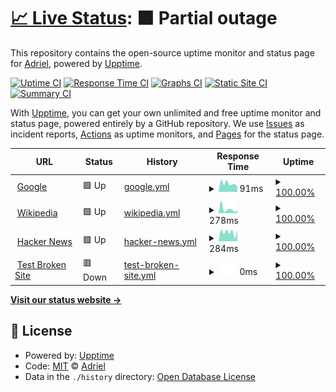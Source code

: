# [📈 Live Status](https://drildhar.github.io/web-uptime): <!--live status--> **🟧 Partial outage**

This repository contains the open-source uptime monitor and status page for [Adriel](https://drildhar.github.io/web-uptime), powered by [Upptime](https://github.com/upptime/upptime).

[![Uptime CI](https://github.com/drildhar/web-uptime/workflows/Uptime%20CI/badge.svg)](https://github.com/drildhar/web-uptime/actions?query=workflow%3A%22Uptime+CI%22)
[![Response Time CI](https://github.com/drildhar/web-uptime/workflows/Response%20Time%20CI/badge.svg)](https://github.com/drildhar/web-uptime/actions?query=workflow%3A%22Response+Time+CI%22)
[![Graphs CI](https://github.com/drildhar/web-uptime/workflows/Graphs%20CI/badge.svg)](https://github.com/drildhar/web-uptime/actions?query=workflow%3A%22Graphs+CI%22)
[![Static Site CI](https://github.com/drildhar/web-uptime/workflows/Static%20Site%20CI/badge.svg)](https://github.com/drildhar/web-uptime/actions?query=workflow%3A%22Static+Site+CI%22)
[![Summary CI](https://github.com/drildhar/web-uptime/workflows/Summary%20CI/badge.svg)](https://github.com/drildhar/web-uptime/actions?query=workflow%3A%22Summary+CI%22)

With [Upptime](https://upptime.js.org), you can get your own unlimited and free uptime monitor and status page, powered entirely by a GitHub repository. We use [Issues](https://github.com/drildhar/web-uptime/issues) as incident reports, [Actions](https://github.com/drildhar/web-uptime/actions) as uptime monitors, and [Pages](https://drildhar.github.io/web-uptime) for the status page.

<!--start: status pages-->
<!-- This summary is generated by Upptime (https://github.com/upptime/upptime) -->
<!-- Do not edit this manually, your changes will be overwritten -->
<!-- prettier-ignore -->
| URL | Status | History | Response Time | Uptime |
| --- | ------ | ------- | ------------- | ------ |
| <img alt="" src="https://favicons.githubusercontent.com/www.google.com" height="13"> [Google](https://www.google.com) | 🟩 Up | [google.yml](https://github.com/drildhar/web-uptime/commits/HEAD/history/google.yml) | <details><summary><img alt="Response time graph" src="./graphs/google/response-time-week.png" height="20"> 91ms</summary><br><a href="https://drildhar.github.io/web-uptime/history/google"><img alt="Response time 101" src="https://img.shields.io/endpoint?url=https%3A%2F%2Fraw.githubusercontent.com%2Fdrildhar%2Fweb-uptime%2FHEAD%2Fapi%2Fgoogle%2Fresponse-time.json"></a><br><a href="https://drildhar.github.io/web-uptime/history/google"><img alt="24-hour response time 58" src="https://img.shields.io/endpoint?url=https%3A%2F%2Fraw.githubusercontent.com%2Fdrildhar%2Fweb-uptime%2FHEAD%2Fapi%2Fgoogle%2Fresponse-time-day.json"></a><br><a href="https://drildhar.github.io/web-uptime/history/google"><img alt="7-day response time 91" src="https://img.shields.io/endpoint?url=https%3A%2F%2Fraw.githubusercontent.com%2Fdrildhar%2Fweb-uptime%2FHEAD%2Fapi%2Fgoogle%2Fresponse-time-week.json"></a><br><a href="https://drildhar.github.io/web-uptime/history/google"><img alt="30-day response time 89" src="https://img.shields.io/endpoint?url=https%3A%2F%2Fraw.githubusercontent.com%2Fdrildhar%2Fweb-uptime%2FHEAD%2Fapi%2Fgoogle%2Fresponse-time-month.json"></a><br><a href="https://drildhar.github.io/web-uptime/history/google"><img alt="1-year response time 101" src="https://img.shields.io/endpoint?url=https%3A%2F%2Fraw.githubusercontent.com%2Fdrildhar%2Fweb-uptime%2FHEAD%2Fapi%2Fgoogle%2Fresponse-time-year.json"></a></details> | <details><summary><a href="https://drildhar.github.io/web-uptime/history/google">100.00%</a></summary><a href="https://drildhar.github.io/web-uptime/history/google"><img alt="All-time uptime 100.00%" src="https://img.shields.io/endpoint?url=https%3A%2F%2Fraw.githubusercontent.com%2Fdrildhar%2Fweb-uptime%2FHEAD%2Fapi%2Fgoogle%2Fuptime.json"></a><br><a href="https://drildhar.github.io/web-uptime/history/google"><img alt="24-hour uptime 100.00%" src="https://img.shields.io/endpoint?url=https%3A%2F%2Fraw.githubusercontent.com%2Fdrildhar%2Fweb-uptime%2FHEAD%2Fapi%2Fgoogle%2Fuptime-day.json"></a><br><a href="https://drildhar.github.io/web-uptime/history/google"><img alt="7-day uptime 100.00%" src="https://img.shields.io/endpoint?url=https%3A%2F%2Fraw.githubusercontent.com%2Fdrildhar%2Fweb-uptime%2FHEAD%2Fapi%2Fgoogle%2Fuptime-week.json"></a><br><a href="https://drildhar.github.io/web-uptime/history/google"><img alt="30-day uptime 100.00%" src="https://img.shields.io/endpoint?url=https%3A%2F%2Fraw.githubusercontent.com%2Fdrildhar%2Fweb-uptime%2FHEAD%2Fapi%2Fgoogle%2Fuptime-month.json"></a><br><a href="https://drildhar.github.io/web-uptime/history/google"><img alt="1-year uptime 100.00%" src="https://img.shields.io/endpoint?url=https%3A%2F%2Fraw.githubusercontent.com%2Fdrildhar%2Fweb-uptime%2FHEAD%2Fapi%2Fgoogle%2Fuptime-year.json"></a></details>
| <img alt="" src="https://favicons.githubusercontent.com/en.wikipedia.org" height="13"> [Wikipedia](https://en.wikipedia.org) | 🟩 Up | [wikipedia.yml](https://github.com/drildhar/web-uptime/commits/HEAD/history/wikipedia.yml) | <details><summary><img alt="Response time graph" src="./graphs/wikipedia/response-time-week.png" height="20"> 278ms</summary><br><a href="https://drildhar.github.io/web-uptime/history/wikipedia"><img alt="Response time 215" src="https://img.shields.io/endpoint?url=https%3A%2F%2Fraw.githubusercontent.com%2Fdrildhar%2Fweb-uptime%2FHEAD%2Fapi%2Fwikipedia%2Fresponse-time.json"></a><br><a href="https://drildhar.github.io/web-uptime/history/wikipedia"><img alt="24-hour response time 201" src="https://img.shields.io/endpoint?url=https%3A%2F%2Fraw.githubusercontent.com%2Fdrildhar%2Fweb-uptime%2FHEAD%2Fapi%2Fwikipedia%2Fresponse-time-day.json"></a><br><a href="https://drildhar.github.io/web-uptime/history/wikipedia"><img alt="7-day response time 278" src="https://img.shields.io/endpoint?url=https%3A%2F%2Fraw.githubusercontent.com%2Fdrildhar%2Fweb-uptime%2FHEAD%2Fapi%2Fwikipedia%2Fresponse-time-week.json"></a><br><a href="https://drildhar.github.io/web-uptime/history/wikipedia"><img alt="30-day response time 200" src="https://img.shields.io/endpoint?url=https%3A%2F%2Fraw.githubusercontent.com%2Fdrildhar%2Fweb-uptime%2FHEAD%2Fapi%2Fwikipedia%2Fresponse-time-month.json"></a><br><a href="https://drildhar.github.io/web-uptime/history/wikipedia"><img alt="1-year response time 215" src="https://img.shields.io/endpoint?url=https%3A%2F%2Fraw.githubusercontent.com%2Fdrildhar%2Fweb-uptime%2FHEAD%2Fapi%2Fwikipedia%2Fresponse-time-year.json"></a></details> | <details><summary><a href="https://drildhar.github.io/web-uptime/history/wikipedia">100.00%</a></summary><a href="https://drildhar.github.io/web-uptime/history/wikipedia"><img alt="All-time uptime 100.00%" src="https://img.shields.io/endpoint?url=https%3A%2F%2Fraw.githubusercontent.com%2Fdrildhar%2Fweb-uptime%2FHEAD%2Fapi%2Fwikipedia%2Fuptime.json"></a><br><a href="https://drildhar.github.io/web-uptime/history/wikipedia"><img alt="24-hour uptime 100.00%" src="https://img.shields.io/endpoint?url=https%3A%2F%2Fraw.githubusercontent.com%2Fdrildhar%2Fweb-uptime%2FHEAD%2Fapi%2Fwikipedia%2Fuptime-day.json"></a><br><a href="https://drildhar.github.io/web-uptime/history/wikipedia"><img alt="7-day uptime 100.00%" src="https://img.shields.io/endpoint?url=https%3A%2F%2Fraw.githubusercontent.com%2Fdrildhar%2Fweb-uptime%2FHEAD%2Fapi%2Fwikipedia%2Fuptime-week.json"></a><br><a href="https://drildhar.github.io/web-uptime/history/wikipedia"><img alt="30-day uptime 100.00%" src="https://img.shields.io/endpoint?url=https%3A%2F%2Fraw.githubusercontent.com%2Fdrildhar%2Fweb-uptime%2FHEAD%2Fapi%2Fwikipedia%2Fuptime-month.json"></a><br><a href="https://drildhar.github.io/web-uptime/history/wikipedia"><img alt="1-year uptime 100.00%" src="https://img.shields.io/endpoint?url=https%3A%2F%2Fraw.githubusercontent.com%2Fdrildhar%2Fweb-uptime%2FHEAD%2Fapi%2Fwikipedia%2Fuptime-year.json"></a></details>
| <img alt="" src="https://favicons.githubusercontent.com/news.ycombinator.com" height="13"> [Hacker News](https://news.ycombinator.com) | 🟩 Up | [hacker-news.yml](https://github.com/drildhar/web-uptime/commits/HEAD/history/hacker-news.yml) | <details><summary><img alt="Response time graph" src="./graphs/hacker-news/response-time-week.png" height="20"> 284ms</summary><br><a href="https://drildhar.github.io/web-uptime/history/hacker-news"><img alt="Response time 346" src="https://img.shields.io/endpoint?url=https%3A%2F%2Fraw.githubusercontent.com%2Fdrildhar%2Fweb-uptime%2FHEAD%2Fapi%2Fhacker-news%2Fresponse-time.json"></a><br><a href="https://drildhar.github.io/web-uptime/history/hacker-news"><img alt="24-hour response time 350" src="https://img.shields.io/endpoint?url=https%3A%2F%2Fraw.githubusercontent.com%2Fdrildhar%2Fweb-uptime%2FHEAD%2Fapi%2Fhacker-news%2Fresponse-time-day.json"></a><br><a href="https://drildhar.github.io/web-uptime/history/hacker-news"><img alt="7-day response time 284" src="https://img.shields.io/endpoint?url=https%3A%2F%2Fraw.githubusercontent.com%2Fdrildhar%2Fweb-uptime%2FHEAD%2Fapi%2Fhacker-news%2Fresponse-time-week.json"></a><br><a href="https://drildhar.github.io/web-uptime/history/hacker-news"><img alt="30-day response time 257" src="https://img.shields.io/endpoint?url=https%3A%2F%2Fraw.githubusercontent.com%2Fdrildhar%2Fweb-uptime%2FHEAD%2Fapi%2Fhacker-news%2Fresponse-time-month.json"></a><br><a href="https://drildhar.github.io/web-uptime/history/hacker-news"><img alt="1-year response time 346" src="https://img.shields.io/endpoint?url=https%3A%2F%2Fraw.githubusercontent.com%2Fdrildhar%2Fweb-uptime%2FHEAD%2Fapi%2Fhacker-news%2Fresponse-time-year.json"></a></details> | <details><summary><a href="https://drildhar.github.io/web-uptime/history/hacker-news">100.00%</a></summary><a href="https://drildhar.github.io/web-uptime/history/hacker-news"><img alt="All-time uptime 99.99%" src="https://img.shields.io/endpoint?url=https%3A%2F%2Fraw.githubusercontent.com%2Fdrildhar%2Fweb-uptime%2FHEAD%2Fapi%2Fhacker-news%2Fuptime.json"></a><br><a href="https://drildhar.github.io/web-uptime/history/hacker-news"><img alt="24-hour uptime 100.00%" src="https://img.shields.io/endpoint?url=https%3A%2F%2Fraw.githubusercontent.com%2Fdrildhar%2Fweb-uptime%2FHEAD%2Fapi%2Fhacker-news%2Fuptime-day.json"></a><br><a href="https://drildhar.github.io/web-uptime/history/hacker-news"><img alt="7-day uptime 100.00%" src="https://img.shields.io/endpoint?url=https%3A%2F%2Fraw.githubusercontent.com%2Fdrildhar%2Fweb-uptime%2FHEAD%2Fapi%2Fhacker-news%2Fuptime-week.json"></a><br><a href="https://drildhar.github.io/web-uptime/history/hacker-news"><img alt="30-day uptime 100.00%" src="https://img.shields.io/endpoint?url=https%3A%2F%2Fraw.githubusercontent.com%2Fdrildhar%2Fweb-uptime%2FHEAD%2Fapi%2Fhacker-news%2Fuptime-month.json"></a><br><a href="https://drildhar.github.io/web-uptime/history/hacker-news"><img alt="1-year uptime 99.98%" src="https://img.shields.io/endpoint?url=https%3A%2F%2Fraw.githubusercontent.com%2Fdrildhar%2Fweb-uptime%2FHEAD%2Fapi%2Fhacker-news%2Fuptime-year.json"></a></details>
| <img alt="" src="https://favicons.githubusercontent.com/thissitedoesnotexist.koj.co" height="13"> [Test Broken Site](https://thissitedoesnotexist.koj.co) | 🟥 Down | [test-broken-site.yml](https://github.com/drildhar/web-uptime/commits/HEAD/history/test-broken-site.yml) | <details><summary><img alt="Response time graph" src="./graphs/test-broken-site/response-time-week.png" height="20"> 0ms</summary><br><a href="https://drildhar.github.io/web-uptime/history/test-broken-site"><img alt="Response time 0" src="https://img.shields.io/endpoint?url=https%3A%2F%2Fraw.githubusercontent.com%2Fdrildhar%2Fweb-uptime%2FHEAD%2Fapi%2Ftest-broken-site%2Fresponse-time.json"></a><br><a href="https://drildhar.github.io/web-uptime/history/test-broken-site"><img alt="24-hour response time 0" src="https://img.shields.io/endpoint?url=https%3A%2F%2Fraw.githubusercontent.com%2Fdrildhar%2Fweb-uptime%2FHEAD%2Fapi%2Ftest-broken-site%2Fresponse-time-day.json"></a><br><a href="https://drildhar.github.io/web-uptime/history/test-broken-site"><img alt="7-day response time 0" src="https://img.shields.io/endpoint?url=https%3A%2F%2Fraw.githubusercontent.com%2Fdrildhar%2Fweb-uptime%2FHEAD%2Fapi%2Ftest-broken-site%2Fresponse-time-week.json"></a><br><a href="https://drildhar.github.io/web-uptime/history/test-broken-site"><img alt="30-day response time 0" src="https://img.shields.io/endpoint?url=https%3A%2F%2Fraw.githubusercontent.com%2Fdrildhar%2Fweb-uptime%2FHEAD%2Fapi%2Ftest-broken-site%2Fresponse-time-month.json"></a><br><a href="https://drildhar.github.io/web-uptime/history/test-broken-site"><img alt="1-year response time 0" src="https://img.shields.io/endpoint?url=https%3A%2F%2Fraw.githubusercontent.com%2Fdrildhar%2Fweb-uptime%2FHEAD%2Fapi%2Ftest-broken-site%2Fresponse-time-year.json"></a></details> | <details><summary><a href="https://drildhar.github.io/web-uptime/history/test-broken-site">100.00%</a></summary><a href="https://drildhar.github.io/web-uptime/history/test-broken-site"><img alt="All-time uptime 100.00%" src="https://img.shields.io/endpoint?url=https%3A%2F%2Fraw.githubusercontent.com%2Fdrildhar%2Fweb-uptime%2FHEAD%2Fapi%2Ftest-broken-site%2Fuptime.json"></a><br><a href="https://drildhar.github.io/web-uptime/history/test-broken-site"><img alt="24-hour uptime 100.00%" src="https://img.shields.io/endpoint?url=https%3A%2F%2Fraw.githubusercontent.com%2Fdrildhar%2Fweb-uptime%2FHEAD%2Fapi%2Ftest-broken-site%2Fuptime-day.json"></a><br><a href="https://drildhar.github.io/web-uptime/history/test-broken-site"><img alt="7-day uptime 100.00%" src="https://img.shields.io/endpoint?url=https%3A%2F%2Fraw.githubusercontent.com%2Fdrildhar%2Fweb-uptime%2FHEAD%2Fapi%2Ftest-broken-site%2Fuptime-week.json"></a><br><a href="https://drildhar.github.io/web-uptime/history/test-broken-site"><img alt="30-day uptime 100.00%" src="https://img.shields.io/endpoint?url=https%3A%2F%2Fraw.githubusercontent.com%2Fdrildhar%2Fweb-uptime%2FHEAD%2Fapi%2Ftest-broken-site%2Fuptime-month.json"></a><br><a href="https://drildhar.github.io/web-uptime/history/test-broken-site"><img alt="1-year uptime 100.00%" src="https://img.shields.io/endpoint?url=https%3A%2F%2Fraw.githubusercontent.com%2Fdrildhar%2Fweb-uptime%2FHEAD%2Fapi%2Ftest-broken-site%2Fuptime-year.json"></a></details>

<!--end: status pages-->

[**Visit our status website →**](https://drildhar.github.io/web-uptime)

## 📄 License

- Powered by: [Upptime](https://github.com/upptime/upptime)
- Code: [MIT](./LICENSE) © [Adriel](https://drildhar.github.io/web-uptime)
- Data in the `./history` directory: [Open Database License](https://opendatacommons.org/licenses/odbl/1-0/)

